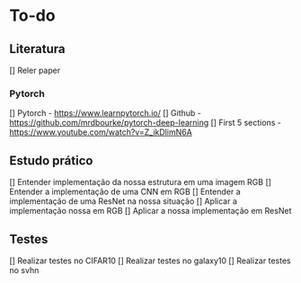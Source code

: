 # To-do

## Literatura
[] Reler paper

### Pytorch 
[] Pytorch - https://www.learnpytorch.io/
[] Github - https://github.com/mrdbourke/pytorch-deep-learning
[] First 5 sections - https://www.youtube.com/watch?v=Z_ikDlimN6A

## Estudo prático
[] Entender implementação da nossa estrutura em uma imagem RGB
[] Entender a implementação de uma CNN em RGB
[] Entender a implementação de uma ResNet na nossa situação
[] Aplicar a implementação nossa em RGB
[] Aplicar a nossa implementação em ResNet

## Testes
[] Realizar testes no CIFAR10
[] Realizar testes no galaxy10
[] Realizar testes no svhn